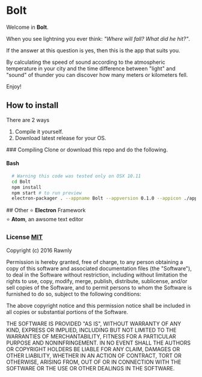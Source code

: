 # Bolt

Welcome in **Bolt**.

When you see lightning you ever think: _"Where will fall? What did he hit?"_.

If the answer at this question is yes, then this is the app that suits you.

By calculating the speed of sound according to the atmospheric temperature in your city and the time difference between "light" and "sound" of thunder you can discover how many meters or kilometers fell.

Enjoy!

## How to install
There are 2 ways

1. Compile it yourself.
2. Download latest release for your OS.

### Compiling
Clone or download this repo and do the following.

#### Bash
```bash
  # Warning this code was tested only on OSX 10.11
  cd Bolt
  npm install
  npm start # to run preview
  electron-packager . --appname Bolt --appversion 0.1.0 --appicon ./app/img/app-icon.icns --overwrite --out ~/Desktop --all  # "npm install electron-packager -g" if is not installed
```

## Other
:star: **Electron** Framework <br>
:star: **Atom**, an awsome text editor


### License [MIT](LICENSE.md)

Copyright (c) 2016 Rawnly

Permission is hereby granted, free of charge, to any person obtaining
a copy of this software and associated documentation files (the
"Software"), to deal in the Software without restriction, including
without limitation the rights to use, copy, modify, merge, publish,
distribute, sublicense, and/or sell copies of the Software, and to
permit persons to whom the Software is furnished to do so, subject to
the following conditions:

The above copyright notice and this permission notice shall be
included in all copies or substantial portions of the Software.

THE SOFTWARE IS PROVIDED "AS IS", WITHOUT WARRANTY OF ANY KIND,
EXPRESS OR IMPLIED, INCLUDING BUT NOT LIMITED TO THE WARRANTIES OF
MERCHANTABILITY, FITNESS FOR A PARTICULAR PURPOSE AND
NONINFRINGEMENT. IN NO EVENT SHALL THE AUTHORS OR COPYRIGHT HOLDERS BE
LIABLE FOR ANY CLAIM, DAMAGES OR OTHER LIABILITY, WHETHER IN AN ACTION
OF CONTRACT, TORT OR OTHERWISE, ARISING FROM, OUT OF OR IN CONNECTION
WITH THE SOFTWARE OR THE USE OR OTHER DEALINGS IN THE SOFTWARE.
